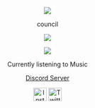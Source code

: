 <p align="center">  
<img src="https://images-ext-2.discordapp.net/external/h0QoxQRI9rbIaSIyktsoFdQZQlEfHbuXXbxraXlRHpk/https/media.discordapp.net/attachments/971571457362649098/971943828359630949/original-4x-RIFE-RIFE3.1-50fps.gif">
</p>
<p align="center">
   council
<p align="center">  
<img src="https://komarev.com/ghpvc/?username=counci1&color=grey">
</p>
</p>
    <p align="center">
  <img src="https://discord.c99.nl/widget/theme-4/855988626944688159.png"/>
</p>
<p align="center">
Currently listening to Music
<p align="center">
    <a href="https://discord.gg/yacht">Discord Server</a>
</p>
<p align="center">
<a href="https://www.instagram.com/trap.4.jose/" target="_blank"><img src="https://media.discordapp.net/attachments/973725219351068733/973730606359908372/unknown.png?width=672&height=676" alt="Instagram" width="30"></a>
<a href="https://twitter.com/trap.4.jose" target="_blank"><img src="http://assets.stickpng.com/images/580b57fcd9996e24bc43c53e.png" alt="Twitter" width="30"></a>
